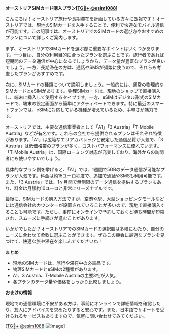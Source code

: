 **オーストリアSIMカード購入プラン[[TG💪+ @esim1088](https://t.me/s/esim1088)]**

こんにちは！オーストリア旅行や長期滞在を計画している方々に朗報です！オーストリアでは、現地のSIMカードを入手することで、便利で快適なモバイル通信が可能です。この記事では、オーストリアでのSIMカードの選び方やおすすめのプランについて詳しくご案内します。

まず、オーストリアでSIMカードを選ぶ際に重要なポイントはいくつかあります。一つ目は、自分の利用目的に合ったプランを選ぶことです。旅行者であれば短期間のデータ通信が中心になるでしょうから、データ量が豊富なプランが良いでしょう。一方、長期滞在の方は、通話やSMSが頻繁に使うので、それらも考慮したプランがおすすめです。

次に、SIMカードの種類について説明しましょう。一般的には、通常の物理的なSIMカードとeSIMがあります。物理SIMカードは、現地のショップで直接購入し、端末に挿入して使用するタイプです。一方、eSIMはデジタル形式のSIMカードで、端末の設定画面から簡単にアクティベートできます。特に最近のスマートフォンでは、eSIMに対応している機種が増えているため、手軽さが魅力です。

オーストリアでは、主要な通信事業者として「A1」「3 Austria」「T-Mobile Austria」などが有名です。これらの会社から提供されるプランはそれぞれ特徴があります。「A1」は広範なエリアカバレッジと安定した通信品質が人気で、「3 Austria」は低価格帯のプランが多く、コストパフォーマンスに優れています。「T-Mobile Austria」は、国際ローミング対応が充実しており、海外からの訪問者にも使いやすいでしょう。

具体的なプラン例を挙げると、「A1」では、1週間で5GBのデータ通信が可能なプランが人気です。料金は約15ユーロ程度で、追加で通話やSMSも利用可能です。また、「3 Austria」では、1ヶ月間で無制限のデータ通信を提供するプランもあり、料金は月額約10ユーロと非常にリーズナブルです。

最後に、SIMカードの購入方法ですが、空港や駅、大型ショッピングモールなどには通信会社のカウンターが設置されていることが多いので、現地で直接購入することも可能です。ただし、事前にオンラインで予約しておくと待ち時間が短縮され、スムーズに手続きが進むことがあります。

いかがでしたか？オーストリアでのSIMカードの選択肢は多岐にわたり、自分のニーズに合わせて柔軟に選ぶことができます。ぜひこの機会に最適なプランを見つけて、快適な旅や滞在を楽しんでくださいね！

**まとめ**

- 現地のSIMカードは、旅行や滞在中の必需品です。
- 物理SIMカードとeSIMの2種類があります。
- A1、3 Austria、T-Mobile Austriaの主要3社が人気。
- 各プランのデータ量や価格をしっかり比較しましょう。

**おまけの情報**

現地での通信環境に不安がある方は、事前にオンラインで詳細情報を確認したり、友人にアドバイスを求めたりすると安心です。また、日本語でサポートを受けられるサービスもありますので、気軽に問い合わせてみてください。

[[TG💪+ @esim1088](https://t.me/s/esim1088) ![Image](https://i.postimg.cc/Y0z9fWf4/image.png)]